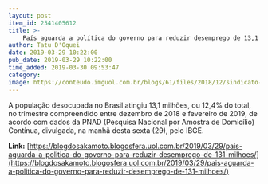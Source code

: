 ```yaml
---
layout: post
item_id: 2541405612
title: >-
    País aguarda a política do governo para reduzir desemprego de 13,1 milhões
author: Tatu D'Oquei
date: 2019-03-29 10:22:00
pub_date: 2019-03-29 10:22:00
time_added: 2019-03-30 09:53:47
category: 
image: https://conteudo.imguol.com.br/blogs/61/files/2018/12/sindicato-615x300.jpg
---
```


A população desocupada no Brasil atingiu 13,1 milhões, ou 12,4% do total, no trimestre compreendido entre dezembro de 2018 e fevereiro de 2019, de acordo com dados da PNAD (Pesquisa Nacional por Amostra de Domicílio) Contínua, divulgada, na manhã desta sexta (29), pelo IBGE.

**Link:** [https://blogdosakamoto.blogosfera.uol.com.br/2019/03/29/pais-aguarda-a-politica-do-governo-para-reduzir-desemprego-de-131-milhoes/](https://blogdosakamoto.blogosfera.uol.com.br/2019/03/29/pais-aguarda-a-politica-do-governo-para-reduzir-desemprego-de-131-milhoes/)

